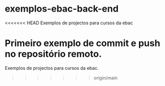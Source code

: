 # exemplos-ebac-back-end
<<<<<<< HEAD
Exemplos de projectos para cursos da ebac

Primeiro exemplo de commit e push no repositório remoto.
=======
Exemplos de projectos para cursos da ebac.
>>>>>>> origin/main
